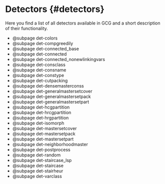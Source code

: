 # Detectors {#detectors}
Here you find a list of all detectors available in GCG and a short description of their functionality.
- @subpage det-colors
- @subpage det-compgreedily
- @subpage det-connected_base
- @subpage det-connected
- @subpage det-connected_nonewlinkingvars
- @subpage det-consclass
- @subpage det-consname
- @subpage det-constype
- @subpage det-cutpacking
- @subpage det-densemasterconss
- @subpage det-generalmastersetcover
- @subpage det-generalmastersetpack
- @subpage det-generalmastersetpart
- @subpage det-hcgpartition
- @subpage det-hrcgpartition
- @subpage det-hrgpartition
- @subpage det-isomorph
- @subpage det-mastersetcover
- @subpage det-mastersetpack
- @subpage det-mastersetpart
- @subpage det-neighborhoodmaster
- @subpage det-postprocess
- @subpage det-random
- @subpage det-staircase_lsp
- @subpage det-staircase
- @subpage det-stairheur
- @subpage det-varclass
